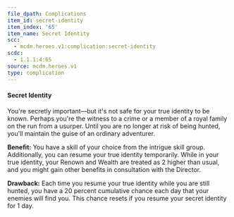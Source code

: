 ```yaml
---
file_dpath: Complications
item_id: secret-identity
item_index: '65'
item_name: Secret Identity
scc:
  - mcdm.heroes.v1:complication:secret-identity
scdc:
  - 1.1.1:4:65
source: mcdm.heroes.v1
type: complication
---
```


#### Secret Identity

You're secretly important—but it's not safe for your true identity to be known. Perhaps you're the witness to a crime or a member of a royal family on the run from a usurper. Until you are no longer at risk of being hunted, you'll maintain the guise of an ordinary adventurer.

**Benefit:** You have a skill of your choice from the intrigue skill group. Additionally, you can resume your true identity temporarily. While in your true identity, your Renown and Wealth are treated as 2 higher than usual, and you might gain other benefits in consultation with the Director.

**Drawback:** Each time you resume your true identity while you are still hunted, you have a 20 percent cumulative chance each day that your enemies will find you. This chance resets if you resume your secret identity for 1 day.
